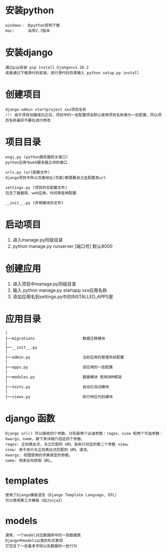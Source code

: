 # 安装python
```
windows： 去python官网下载
mac:      自带2.7版本
```

# 安装django
```
通过pip安装 pip install Django==1.10.2
或者通过下载源代码安装，进行源代码目录输入 python setup.py install
```

# 创建项目
```
django-admin startproject xxx项目名称
!!! 由于项目创建成功之后，项目中的一些配置项会默认使用项目名称做为一些配置，所以项目名称最好不要在进行修改
```

# 项目目录
```
wsgi.py (python服务器网关接口)
python应用与web服务器之间的接口

urls.py (url配置文件)
django项目中所以页面地址(页面)都需要自己去配置其url

settings.py (项目的总配置文件)
包含了数据库、web应用、时间等各种配置

__init__.py (声明模块的文件)
```

# 启动项目
1. 进入manage.py同级目录
2. python manage.py runserver [端口号] 默认8000

# 创建应用
1. 进入项目中manage.py同级目录
2. 输入 python manage.py startapp xxx应用名称
3. 添加应用名到settings.py中的INSTALLED_APPS里

# 应用目录
```
|
├──migrations                     数据迁移模块
|
├──__init__.py
|
├──admin.py                       当前应用的管理系统配置
|
├──apps.py                        该应用的一些配置
|
├──modules.py                     数据模块 使用ORM框架
|
├──tests.py                       自动化测试模块
|
├──views.py                       执行响应代码模块
```

# django 函数
```
Django url() 可以接收四个参数，分别是两个必选参数：regex、view 和两个可选参数：kwargs、name，接下来详细介绍这四个参数。
regex: 正则表达式，与之匹配的 URL 会执行对应的第二个参数 view。
view: 用于执行与正则表达式匹配的 URL 请求。
kwargs: 视图使用的字典类型的参数。
name: 用来反向获取 URL。
```

# templates
```
使用了Django模板语言（Django Template Language, DTL）
可以使用第三方模板（如Jinja2）
```

# models
```
通常，一个model对应数据库中的一张数据表
Django中models以类的形式表现
它包含了一些基本字段以及数据的一些行为
```
